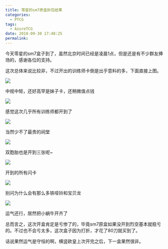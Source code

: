 ```yaml
---
title: 零星的sm7原盒拆包结果
categories:
  - PTCG
tags:
  - AzureTCG
date: 2018-09-30 17:48:25
permalink: 
---
```

今天零星的sm7盒子到了，虽然北京时间已经是凌晨1点，但是还是有不少群友捧场的，感谢各位的支持。

<!--more-->

这次总体来说比较非，不过开出的训练师卡倒是出乎意料的多，下面直接上图。

![](https://raw.githubusercontent.com/oscarcx123/hexo_resource/master/img/ptcg_lingxing_sm7_booster_box_1.jpg)

中规中矩，还好高罕是妹子卡，还稍微值点钱

![](https://raw.githubusercontent.com/oscarcx123/hexo_resource/master/img/ptcg_lingxing_sm7_booster_box_2.jpg)

感觉这次几乎所有训练师都开到了

![](https://raw.githubusercontent.com/oscarcx123/hexo_resource/master/img/ptcg_lingxing_sm7_booster_box_3.jpg)

当然少不了最贵的祠堂

![](https://raw.githubusercontent.com/oscarcx123/hexo_resource/master/img/ptcg_lingxing_sm7_booster_box_4.jpg)

双胞胎也是开到三张呢~

![](https://raw.githubusercontent.com/oscarcx123/hexo_resource/master/img/ptcg_lingxing_sm7_booster_box_5.jpg)

开到的所有闪卡

![](https://raw.githubusercontent.com/oscarcx123/hexo_resource/master/img/ptcg_lingxing_sm7_booster_box_6.jpg)

别问为什么会有那么多铁哑铃和宝贝龙

![](https://raw.githubusercontent.com/oscarcx123/hexo_resource/master/img/ptcg_lingxing_sm7_booster_box_7.jpg)

运气还行，居然把小蜗牛开齐了

总而言之，这次开盒肯定是亏惨了的，毕竟sm7原盒如果没开到烈空基本就稳亏的。不过也不会亏太多，这次盒子因为打折，才花了80刀就买到了。

话说果然运气是守恒的啊，横竖欧皇上次开完之后，下一盒果然很非。